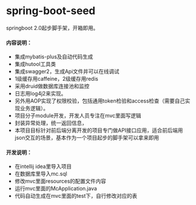 # spring-boot-seed
springboot 2.0起步脚手架，开箱即用。

#### 内容说明：
- 集成mybatis-plus及自动代码生成
- 集成hutool工具类
- 集成swagger2，生成Api文件并可以在线调试
- 1级缓存用caffeine，2级缓存用redis
- 采用druid做数据库连接池和监控
- 日志用log4j2来实现。
- 另外用AOP实现了权限校验，包括通用token检验和access检查（需要自己实现业务逻辑）。
- 项目分子module开发，开发人员专注在mvc里面写逻辑
- 封装异常处理，统一返回信息，
- 本项目目标针对前后端分离开发的项目专门做API接口应用，适合前后端用json交互的场景，基本作为一个项目起步的脚手架可以拿来即用

#### 开发说明：
- 在intellij idea里导入项目
- 在数据库里导入mc.sql
- 修改mvc里面resources的配置文件内容
- 运行mvc里面的McApplication.java
- 代码自动生成在mvc里面的test下，自行修改对应的表